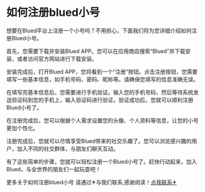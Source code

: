 # 如何注册blued小号

想要在Blued平台上注册一个小号吗？不用担心，下面我们将为您详细介绍如何注册Blued小号。 

首先，您需要下载并安装Blued APP。您可以在应用商店搜索“Blued”并下载安装，或者访问官方网站进行下载安装。

安装完成后，打开Blued APP，您将看到一个“注册”按钮。点击注册按钮，您需要填写一些基本信息，如手机号码、密码、昵称等。请确保您填写的信息准确无误。

在填写完基本信息后，您需要进行手机验证。输入您的手机号码，然后等待系统发送验证码到您的手机上，输入验证码进行验证。验证成功后，您就可以顺利注册Blued小号了。

在注册完成后，您可以根据个人需求设置您的头像、个人资料等信息，让您的小号更加个性化。

注册完成后，您就可以尽情享受Blued带来的社交乐趣了。您可以浏览感兴趣的用户，加入不同的社交群体，与朋友们聊天互动。

有了这些简单的步骤，您就可以轻松注册一个Blued小号了。赶快行动起来，加入Blued，与全世界的朋友们一起玩耍吧！

更多关于如何注册blued小号 请通过✈与我们联系,感谢阅读！[点我联系✈](https://faq.G208.com)